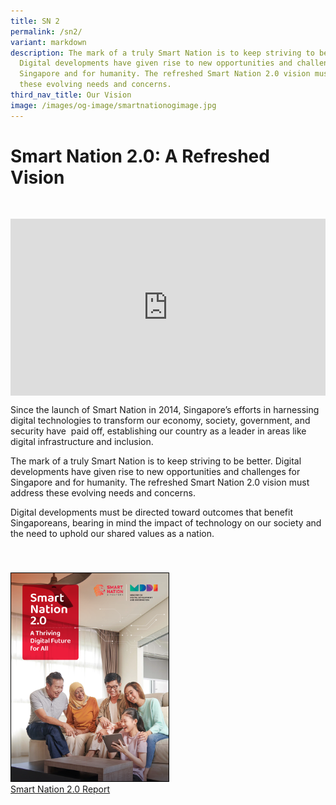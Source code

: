 ```yaml
---
title: SN 2
permalink: /sn2/
variant: markdown
description: The mark of a truly Smart Nation is to keep striving to be better.
  Digital developments have given rise to new opportunities and challenges for
  Singapore and for humanity. The refreshed Smart Nation 2.0 vision must address
  these evolving needs and concerns.
third_nav_title: Our Vision
image: /images/og-image/smartnationogimage.jpg
---
```

# Smart Nation 2.0: A Refreshed Vision

<div style="padding: 30px 0px 0px 0px;"></div>

<div style="max-width: 1280px">
    <div style="height: 0;
            overflow: hidden;
            position: relative;
            padding-bottom: 56.25%;">
        <iframe src="https://www.youtube.com/embed/DJmoy41mWDQ" height="720" width="1280" frameborder="0" title="YouTube video player" allow="accelerometer; autoplay; clipboard-write; encrypted-media; gyroscope; picture-in-picture" style="top: 0;
                left: 0;
                right: 0;
                bottom: 0;
                height: 100%;
                border: none;
                max-width: 100%;
                position: absolute;"></iframe>
    </div>
</div>

Since the launch of Smart Nation in 2014, Singapore’s efforts in harnessing digital technologies to transform our economy, society, government, and security have&nbsp; paid off, establishing our country as a leader in areas like digital infrastructure and inclusion.

The mark of a truly Smart Nation is to keep striving to be better. Digital developments have given rise to new opportunities and challenges for Singapore and for humanity.&nbsp;The refreshed Smart Nation 2.0 vision must address these evolving needs and concerns.

Digital developments must be directed toward outcomes that benefit Singaporeans, bearing in mind the impact of technology on our society and the need to uphold our shared values as a nation.

<div style="padding: 40px 0px 0px 0px;"></div>

<div style="width:50%"> <a href="https://go.gov.sg/smartnation2report" target="_blank"><img style="border:1px solid black;" src="/images/abt-smart-nation/sn2_report.png" alt="Smart Nation 2.0 Report">Smart Nation 2.0 Report</a></div>